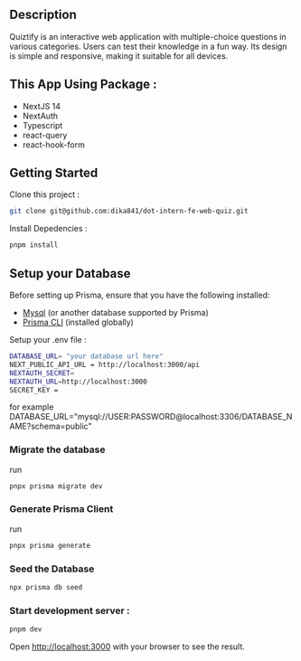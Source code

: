 ## Description

Quiztify is an interactive web application with multiple-choice questions in various categories. Users can test their knowledge in a fun way. Its design is simple and responsive, making it suitable for all devices.

## This App Using Package :

- NextJS 14
- NextAuth
- Typescript
- react-query
- react-hook-form

## Getting Started

Clone this project :

```bash
git clone git@github.com:dika841/dot-intern-fe-web-quiz.git
```

Install Depedencies :

```bash
pnpm install
```

## Setup your Database

Before setting up Prisma, ensure that you have the following installed:

- [Mysql](https://www.postgresql.org/) (or another database supported by Prisma)
- [Prisma CLI](https://www.prisma.io/docs/getting-started) (installed globally)

Setup your .env file :

```bash
DATABASE_URL= "your database url here"
NEXT_PUBLIC_API_URL = http://localhost:3000/api
NEXTAUTH_SECRET=
NEXTAUTH_URL=http://localhost:3000
SECRET_KEY =
```

for example DATABASE_URL="mysql://USER:PASSWORD@localhost:3306/DATABASE_NAME?schema=public"

### Migrate the database

run

```bash
pnpx prisma migrate dev
```

### Generate Prisma Client

run

```bash
pnpx prisma generate
```

### Seed the Database

```bash
npx prisma db seed
```

### Start development server :

```bash
pnpm dev
```

Open [http://localhost:3000](http://localhost:3000) with your browser to see the result.
